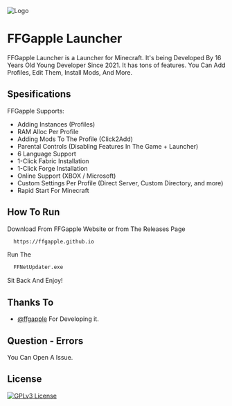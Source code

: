 
![Logo](https://ffgapple.github.io/images/GappleLogoV1.png)

    
# FFGapple Launcher

FFGapple Launcher is a Launcher for Minecraft. It's being Developed By 16 Years Old Young Developer Since 2021. It has tons of features. You Can Add Profiles, Edit Them, Install Mods, And More.




## Spesifications
FFGapple Supports:

- Adding Instances (Profiles)
- RAM Alloc Per Profile
- Adding Mods To The Profile (Click2Add)
- Parental Controls (Disabling Features In The Game + Launcher)
- 6 Language Support
- 1-Click Fabric Installation
- 1-Click Forge Installation
- Online Support (XBOX / Microsoft)
- Custom Settings Per Profile (Direct Server, Custom Directory, and more)
- Rapid Start For Minecraft


  
## How To Run
Download From FFGapple Website or from The Releases Page

```bash
  https://ffgapple.github.io
```

Run The

```bash
  FFNetUpdater.exe
```

Sit Back And Enjoy!



  
## Thanks To

- [@ffgapple](https://www.github.com/ffgapple) For Developing it.

  
## Question - Errors

You Can Open A Issue.

  
## License


[![GPLv3 License](https://img.shields.io/badge/License-GPL%20v3-yellow.svg)](https://opensource.org/licenses/)


  
